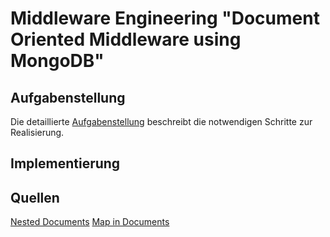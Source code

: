 # Middleware Engineering "Document Oriented Middleware using MongoDB"

## Aufgabenstellung
Die detaillierte [Aufgabenstellung](TASK.md) beschreibt die notwendigen Schritte zur Realisierung.

## Implementierung

## Quellen
[Nested Documents](https://lankydanblog.com/2017/05/29/embedded-documents-with-spring-data-and-mongodb/)
[Map in Documents](https://stackoverflow.com/questions/46466562/how-to-save-and-query-dynamic-fields-in-spring-data-mongodb)